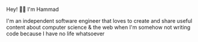 Hey! 👋🏼 I'm Hammad

I'm an independent software engineer that loves to create and share useful content about computer science & the web when I'm somehow not writing code because I have no life whatsoever

